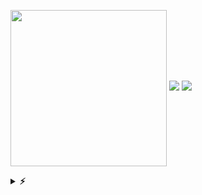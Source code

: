 <a href="https://count.getloli.com"><img align="center" src="https://count.getloli.com/get/@ToulthG?theme=rule34" width=250></a>
<img src = "https://capsule-render.vercel.app/api?type=waving&height=250&text=GoodDay!&fontAlign=80&fontAlignY=40&color=gradient">
<img src = "https://bad-apple-github-readme.vercel.app/api?show_bg=1&username=ToulthG"/>
<details>	
  <summary><b>⚡</b></summary>
    <img src = "https://steam-stat.vercel.app/api?profileName=FengirkG" />
    <img src = "http://github-readme-streak-stats.herokuapp.com?user=ToulthG&theme=ayu-light&date_format=%5BY%20%5DM%20j"/>
</details>

